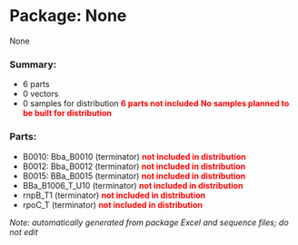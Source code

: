 # Package: None

None

### Summary:

- 6 parts
- 0 vectors
- 0 samples for distribution **<span style="color:red">6 parts not included</span>** **<span style="color:red">No samples planned to be built for distribution</span>**

### Parts:

- B0010: Bba_B0010 (terminator) **<span style="color:red">not included in distribution</span>**
- B0012: Bba_B0012 (terminator) **<span style="color:red">not included in distribution</span>**
- B0015: BBa_B0015 (terminator) **<span style="color:red">not included in distribution</span>**
- BBa_B1006_T_U10 (terminator) **<span style="color:red">not included in distribution</span>**
- rnpB_T1 (terminator) **<span style="color:red">not included in distribution</span>**
- rpoC_T (terminator) **<span style="color:red">not included in distribution</span>**

_Note: automatically generated from package Excel and sequence files; do not edit_
